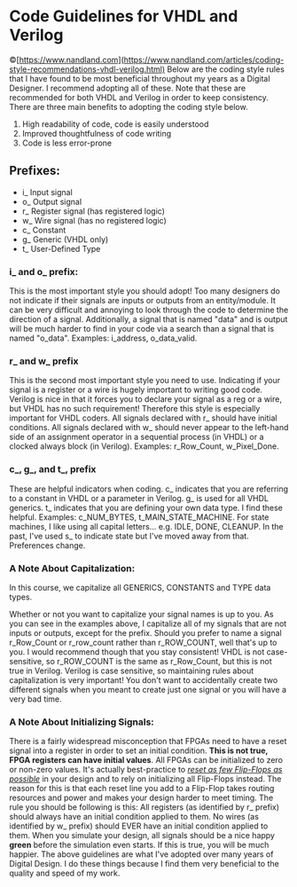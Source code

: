 # Code Guidelines for VHDL and Verilog 
©[https://www.nandland.com](https://www.nandland.com/articles/coding-style-recommendations-vhdl-verilog.html)
Below are the coding style rules that I have found to be most beneficial throughout my years as a Digital Designer. I recommend adopting all of these. Note that these are recommended for both VHDL and Verilog in order to keep consistency. There are three main benefits to adopting the coding style below. 
1.	High readability of code, code is easily understood 
2.	Improved thoughtfulness of code writing 
3.	Code is less error-prone

## Prefixes: 
 -   i_   Input signal 
 -   o_   Output signal 
 -   r_   Register signal (has registered logic) 
 -   w_   Wire signal (has no registered logic) 
 -   c_   Constant 
 -   g_   Generic (VHDL only)
 -   t_   User-Defined Type  

### i_ and o_ prefix:
This is the most important style you should adopt! Too many designers do not indicate if their signals are inputs or outputs from an entity/module. It can be very difficult and annoying to look through the code to determine the direction of a signal. Additionally, a signal that is named "data" and is output will be much harder to find in your code via a search than a signal that is named "o_data". Examples: i_address, o_data_valid.

### r_ and w_ prefix
This is the second most important style you need to use. Indicating if your signal is a register or a wire is hugely important to writing good code. Verilog is nice in that it forces you to declare your signal as a reg or a wire, but VHDL has no such requirement! Therefore this style is especially important for VHDL coders. All signals declared with r_ should have initial conditions. All signals declared with w_ should never appear to the left-hand side of an assignment operator in a sequential process (in VHDL) or a clocked always block (in Verilog). Examples: r_Row_Count, w_Pixel_Done.

### c_, g_, and t_, prefix
These are helpful indicators when coding. c_ indicates that you are referring to a constant in VHDL or a parameter in Verilog. g_ is used for all VHDL generics. t_ indicates that you are defining your own data type. I find these helpful. Examples: c_NUM_BYTES, t_MAIN_STATE_MACHINE. For state machines, I like using all capital letters... e.g. IDLE, DONE, CLEANUP. In the past, I've used s_ to indicate state but I've moved away from that. Preferences change. 

### A Note About Capitalization:
In this course, we capitalize all GENERICS, CONSTANTS and TYPE data types.

Whether or not you want to capitalize your signal names is up to you. As you can see in the examples above, I capitalize all of my signals that are not inputs or outputs, except for the prefix. Should you prefer to name a signal r_Row_Count or r_row_count rather than r_ROW_COUNT, well that's up to you. I would recommend though that you stay consistent! VHDL is not case-sensitive, so r_ROW_COUNT is the same as r_Row_Count, but this is not true in Verilog. Verilog is case sensitive, so maintaining rules about capitalization is very important! You don't want to accidentally create two different signals when you meant to create just one signal or you will have a very bad time.

### A Note About Initializing Signals:
There is a fairly widespread misconception that FPGAs need to have a reset signal into a register in order to set an initial condition. **This is not true, FPGA registers can have initial values**. All FPGAs can be initialized to zero or non-zero values. It's actually best-practice to *[reset as few Flip-Flops as possible](http://www.xilinx.com/support/documentation/white_papers/wp272.pdf)* in your design and to rely on initializing all Flip-Flops instead. The reason for this is that each reset line you add to a Flip-Flop takes routing resources and power and makes your design harder to meet timing.
The rule you should be following is this: All registers (as identified by r_ prefix) should always have an initial condition applied to them. No wires (as identified by w_ prefix) should EVER have an initial condition applied to them. When you simulate your design, all signals should be a nice happy **green** before the simulation even starts. If this is true, you will be much happier. 
The above guidelines are what I've adopted over many years of Digital Design. I do these things because I find them very beneficial to the quality and speed of my work.
